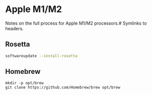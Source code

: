 # Apple M1/M2

Notes on the full process for Apple M1/M2 processors.# Symlinks to headers.

## Rosetta

```sh
softwareupdate --install-rosetta
```

## Homebrew

```
mkdir -p opt/brew
git clone https://github.com/Homebrew/brew opt/brew
```